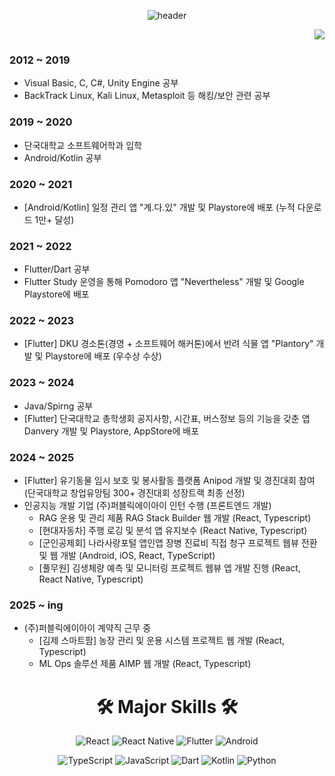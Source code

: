 <div align=center>

![header](https://capsule-render.vercel.app/api?type=waving&fontAlignY=30&descAlignY=50&text=MintChoco%20Jaem&desc=A%20developer%20with%20a%20philosophical%20mindset.&height=300&color=b8e9e1&fontColor=303030)

</div>

<div align=right>

<a href="mailto:vanillajaem@gmail.com" target="_blank"><img src="https://img.shields.io/badge/Gmail-d14836?style=flat-square&logo=Gmail&logoColor=white"/></a>
</div>

 
### 2012 ~ 2019
 - Visual Basic, C, C#, Unity Engine 공부
 - BackTrack Linux, Kali Linux, Metasploit 등 해킹/보안 관련 공부
### 2019 ~ 2020
 - 단국대학교 소프트웨어학과 입학
 - Android/Kotlin 공부
### 2020 ~ 2021
 - [Android/Kotlin] 일정 관리 앱 "계.다.있" 개발 및 Playstore에 배포 (누적 다운로드 1만+ 달성)
### 2021 ~ 2022
 - Flutter/Dart 공부
 - Flutter Study 운영을 통해 Pomodoro 앱 "Nevertheless" 개발 및 Google Playstore에 배포
### 2022 ~ 2023
 - [Flutter] DKU 경소톤(경영 + 소프트웨어 해커톤)에서 반려 식물 앱 "Plantory" 개발 및 Playstore에 배포 (우수상 수상)
### 2023 ~ 2024
 - Java/Spirng 공부
 - [Flutter] 단국대학교 총학생회 공지사항, 시간표, 버스정보 등의 기능을 갖춘 앱 Danvery 개발 및 Playstore, AppStore에 배포
### 2024 ~ 2025
 - [Flutter] 유기동물 임시 보호 및 봉사활동 플랫폼 Anipod 개발 및 경진대회 참여(단국대학교 창업유망팀 300+ 경진대회 성장트랙 최종 선정)
 - 인공지능 개발 기업 (주)퍼블릭에이아이 인턴 수행 (프론트엔드 개발)
   - RAG 운용 및 관리 제품 RAG Stack Builder 웹 개발 (React, Typescript)
   - [현대자동차] 주행 로깅 및 분석 앱 유지보수 (React Native, Typescript)
   - [군인공제회] 나라사랑포털 앱인앱 장병 진료비 직접 청구 프로젝트 웹뷰 전환 및 웹 개발 (Android, iOS, React, TypeScript)
   - [풀무원] 김생체량 예측 및 모니터링 프로젝트 웹뷰 엡 개발 진행 (React, React Native, Typescript)
### 2025 ~ ing
 - (주)퍼블릭에이아이 계약직 근무 중
   - [김제 스마트팜] 농장 관리 및 운용 시스템 프로젝트 웹 개발 (React, Typescript)
   - ML Ops 솔루션 제품 AIMP 웹 개발 (React, Typescript)
 
</div>

<div align=center>
 
# 🛠 Major Skills 🛠
![React](https://img.shields.io/badge/react-61DAFB?style=for-the-badge&logo=react&logoColor=black)
![React Native](https://img.shields.io/badge/React%20Native-61DAFB?style=for-the-badge&logo=react&logoColor=black)
![Flutter](https://img.shields.io/badge/Flutter-007ACC.svg?&style=for-the-badge&logo=Flutter&logoColor=white)
![Android](https://img.shields.io/badge/Android-49C964.svg?&style=for-the-badge&logo=Android&logoColor=white)

![TypeScript](https://img.shields.io/badge/Typescript-3178C6?style=for-the-badge&logo=Typescript&logoColor=white)
![JavaScript](https://img.shields.io/badge/javascript-F7DF1E?style=for-the-badge&logo=javascript&logoColor=black)
![Dart](https://img.shields.io/badge/Dart-00337C.svg?&style=for-the-badge&logo=Dart&logoColor=white)
![Kotlin](https://img.shields.io/badge/Kotlin-FF7B54.svg?&style=for-the-badge&logo=Kotlin&logoColor=white)
![Python](https://img.shields.io/badge/Python-F0E150.svg?&style=for-the-badge&logo=Python&logoColor=white)

</div>
